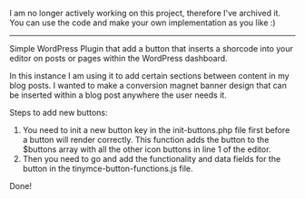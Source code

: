 I am no longer actively working on this project, therefore I've archived it. You can use the code and make your own implementation as you like :)

-------------------

Simple WordPress Plugin that add a button that inserts a shorcode into your editor on posts or pages within the WordPress dashboard.

In this instance I am using it to add certain sections between content in my blog posts. I wanted to make a conversion magnet banner design that can be inserted within a blog post anywhere the user needs it.

Steps to add new buttons:
1. You need to init a new button key in the init-buttons.php file first before a button will render correctly. This function adds the button to the $buttons array with all the other icon buttons in line 1 of the editor.
2. Then you need to go and add the functionality and data fields for the button in the tinymce-button-functions.js file.

Done!
